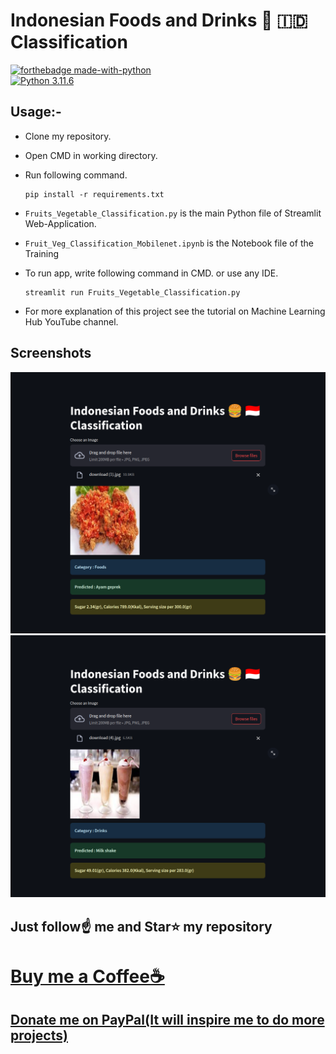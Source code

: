 # Indonesian Foods and Drinks 🍔 🇮🇩 Classification

[![forthebadge made-with-python](http://ForTheBadge.com/images/badges/made-with-python.svg)](https://www.python.org/)                 
[![Python 3.11.6](https://img.shields.io/badge/python-3.11.6-blue.svg)](https://www.python.org/downloads/release/python-360/)   

## Usage:-

- Clone my repository.
- Open CMD in working directory.
- Run following command.

  ```
  pip install -r requirements.txt
  ```
- `Fruits_Vegetable_Classification.py` is the main Python file of Streamlit Web-Application. 
- `Fruit_Veg_Classification_Mobilenet.ipynb` is the Notebook file of the Training
- To run app, write following command in CMD. or use any IDE.

  ```
  streamlit run Fruits_Vegetable_Classification.py
  ```

- For more explanation of this project see the tutorial on Machine Learning Hub YouTube channel.

## Screenshots

<img src="https://github.com/dafahan/indonesian-food-recognition/blob/main/SC1.png?raw=true">
<img src="https://github.com/dafahan/indonesian-food-recognition/blob/main/SC2.png?raw=true">


## Just follow☝️ me and Star⭐ my repository 

# [Buy me a Coffee☕](https://www.buymeacoffee.com/dafahan)
## [Donate me on PayPal(It will inspire me to do more projects)](https://www.paypal.me/dafahan)